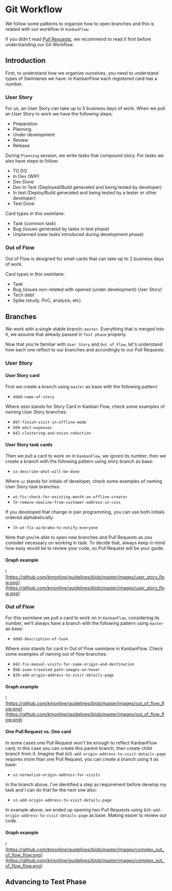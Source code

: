 Git Workflow
============

We follow some patterns to organize how to open branches and this is related with our workflow in `KanbanFlow`.

If you didn't read [Pull Requests](https://github.com/kmonline/guidelines/blob/master/resources/pull_requests.md), we recommend to read it first before understanding our Git Workflow.

## Introduction

First, to understand how we organize ourselves, you need to understand types of Swimlanes we have. In KanbanFlow each registered card has a number.

### User Story

For us, an User Story can take up to 5 business days of work. When we pull an User Story to work we have the following steps:

* Preparation
* Planning
* Under development
* Review
* Release

During `Planning` session, we write tasks that compound story. For tasks we also have steps to follow:

* TO DO
* In Dev (WIP)
* Dev Done
* Dev In Test (Deployed/Build generated and being tested by developer)
* In test (Deploy/Build generated and being tested by a tester or other developer)
* Test Done

Card types in this swimlane:

* Task (common task)
* Bug (issues generated by tasks in test phase)
* Unplanned (new tasks introduced during development phase)

### Out of Flow

Out of Flow is designed for small cards that can take up to 2 business days of work.

Card types in this swimlane:

* Task
* Bug (issues non-related with opened (under development) User Story)
* Tech debt
* Spike (study, PoC, analysis, etc)

## Branches

We work with a single stable branch: `master`. Everything that is merged into it, we assume that already passed in `Test phase` properly.

Now that you're familiar with `User Story` and `Out of Flow`, let's understand how each one reflect to our branches and accordingly to our Pull Requests:

### User Story

#### User Story card

First we create a branch using `master` as base with the following pattern:

* `dddd-name-of-story`

Where `dddd` stands for Story Card in Kanban Flow, check some examples of naming User Story branches:

* `897-finish-visit-in-offline-mode`
* `569-edit-expenses`
* `642-clustering-and-noise-reduction`

#### User Story task cards

Then we pull a card to work on in `KanbanFlow`, we ignore its number, then we create a branch with the following pattern using story branch as base:

* `xz-describe-what-will-be-done`

Where `xz` stands for initials of developer, check some examples of naming User Story task branches:

* `wt-fix-check-for-existing-month-on-offline-creator`
* `lh-remove-newline-from-customer-address-in-csvs`

If you developed that change in pair programming, you can use both initials ordered alphabetically:

* `lh-wt-fix-airbrake-to-notify-everyone`

Note that you're able to open new branches and Pull Requests as you consider necessary on working in task. To decide that, always keep in mind how easy would be to review your code, so Pull Request will be your guide.

#### Graph example

![https://github.com/kmonline/guidelines/blob/master/images/user_story_flow.png](https://github.com/kmonline/guidelines/blob/master/images/user_story_flow.png)

### Out of Flow

For this swimlane we pull a card to work on in `KanbanFlow`, considering its number, we'll always have a branch with the following pattern using `master` as base:

* `dddd-description-of-task`

Where `dddd` stands for card in Out of Flow swimlane in KanbanFlow. Check some examples of naming out of flow branches:

* `842-fix-manual-visits-for-same-origin-and-destination`
* `858-zoom-traveled-path-images-on-hover`
* `829-add-origin-address-to-visit-details-page`

#### Graph example

![https://github.com/kmonline/guidelines/blob/master/images/out_of_flow_flow.png](https://github.com/kmonline/guidelines/blob/master/images/out_of_flow_flow.png)

#### One Pull Request vs. One card

In some cases one Pull Request won't be enough to reflect KanbanFlow card, in this case you can create this parent branch, then create child branch from it. Imagine that `829-add-origin-address-to-visit-details-page` requires more than one Pull Request, you can create a branch using it as base:

* `xz-normalize-origin-address-for-visits`

In the branch above, I've identified a step as requirement before develop my task and I can do that for the next one also:

* `xz-add-origin-address-to-visit-details-page`

In example above, we ended up opening two Pull Requests using `829-add-origin-address-to-visit-details-page` as base. Making easier to review our code.

#### Graph example

![https://github.com/kmonline/guidelines/blob/master/images/complex_out_of_flow_flow.png](https://github.com/kmonline/guidelines/blob/master/images/complex_out_of_flow_flow.png)

## Advancing to Test Phase

